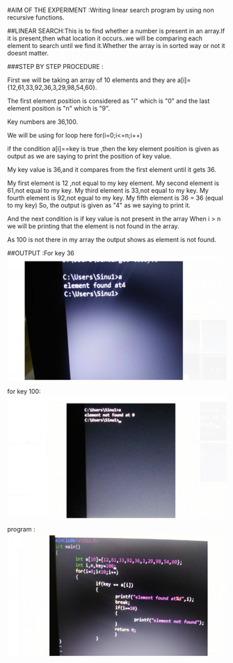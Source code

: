 #AIM OF THE EXPERIMENT :Writing linear search program  by using non recursive functions.

##LINEAR SEARCH:This is to find whether a number is present in an array.If it is present,then what location it occurs..we will be comparing each element to search until we find it.Whether  the array is in sorted way or not it doesnt matter.

###STEP BY STEP PROCEDURE :

 First we will be taking an array of 10 elements and they are a[i]={12,61,33,92,36,3,29,98,54,60}.

 The first element position is considered as "i" which is "0"
and the last element position is "n" which is "9".

 Key numbers are 36,100.

 We will be using for loop here for(i=0;i<=n;i++)

 if the condition a[i]==key is true ,then the key element position is given as output as we are saying to print the position of key value.

 My key value is 36,and it compares from the first element until it gets 36.
 
 My first element is 12 ,not equal to my key element.
  My second element is 61,not equal to my key.
 My third element is 33,not equal to my key.
 My fourth element is 92,not egual to my key.
 My fifth element is 36 = 36 (equal to my key)
 So, the output is given as "4" as we saying to print it.

 And the next condition is if key value is not present in the array
When i > n we will be printing that the element is not found in the array.

 As 100 is not there in my array the output shows as element is not found.

##OUTPUT :For key 36
![for  36](output.png)

for key 100:
![for key 100](output3.png)

program :
![code](code.png)



 
 


